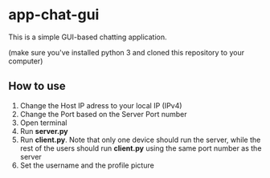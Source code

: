 # app-chat-gui
This is a simple GUI-based chatting application.

(make sure you've installed python 3 and cloned this repository to your computer)

## How to use
1. Change the Host IP adress to your local IP (IPv4)
2. Change the Port based on the Server Port number
3. Open terminal
4. Run **server.py**
5. Run **client.py**. Note that only one device should run the server, while the rest of the users should run **client.py** using the same port number as the server
6. Set the username and the profile picture
